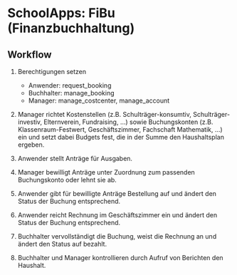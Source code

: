 # SchoolApps: FiBu (Finanzbuchhaltung)
## Workflow

1.  Berechtigungen setzen
    + Anwender: request_booking
    + Buchhalter: manage_booking
    + Manager: manage_costcenter, manage_account

2.  Manager richtet Kostenstellen (z.B. Schulträger-konsumtiv, 
Schulträger-investiv, Elternverein, Fundraising, ...) sowie 
Buchungskonten (z.B. Klassenraum-Festwert, Geschäftszimmer, 
Fachschaft Mathematik, ...) ein und setzt dabei Budgets fest, 
die in der Summe den Haushaltsplan ergeben.

3. Anwender stellt Anträge für Ausgaben.

4. Manager bewilligt Anträge unter Zuordnung zum passenden 
Buchungskonto oder lehnt sie ab.

5. Anwender gibt für bewilligte Anträge Bestellung auf und 
ändert den Status der Buchung entsprechend.

6. Anwender reicht Rechnung im Geschäftszimmer ein und ändert 
den Status der Buchung entsprechend.

7. Buchhalter vervollständigt die Buchung, weist die Rechnung 
an und ändert den Status auf bezahlt.

8. Buchhalter und Manager kontrollieren durch Aufruf von Berichten 
den Haushalt.